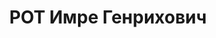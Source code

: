 ---
title: РОТ Имре Генрихович
description: "Род. в 1898, Венгрия, Капошвар, еврей, обр.: высшее экономическое. Проживал:\
  \ Алма-Атинская обл. Баохаш. Фининсист \n  Арестован 16.12.1938. Обв. по ст. 58-7,\
  \ 58-8, 58-11 УК РСФСР. Приговор: ВК ВС СССР, 25.02.1938 – ВМН. \n  Реабилитирован\
  \ ВК ВС СССР 18.04.1957"
---